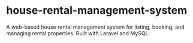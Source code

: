 # house-rental-management-system
A web-based house rental management system for listing, booking, and managing rental properties. Built with Laravel and MySQL.
